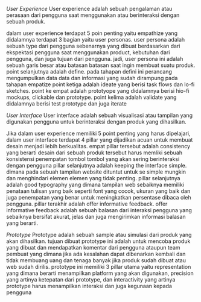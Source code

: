 *User Experience*
User experience adalah sebuah pengalaman atau perasaan dari pengguna saat 
menggunakan atau berinteraksi dengan sebuah produk.

dalam user experience terdapat 5 poin penting yaitu empathize yang didalamnya terdapat 3 bagian yaitu user personas. user persona adalah sebuah type dari pengguna sebenarnya yang dibuat berdasarkan dari ekspektasi pengguna saat menggunakan product, kebutuhan dari pengguna, dan juga tujuan dari pengguna. jadi, user persona ini adalah sebuah garis besar atau batasan batasan saat ingin membuat suatu produk. point selanjutnya adalah define. pada tahapan defini ini perancang mengumpulkan data data dan informasi yang sudah dirampung pada tahapan empatize point ketiga adalah ideate yang berisi task flows dan lo-fi sketches. point ke empat adalah prototyope yang didalamnya berisi hio-fi mockups, clickable dan prototype. point kelima adalah validate yang didalamnya berisi test prototype dan juga iterate

*User Interface*
User interface adalah sebuah visualisasi atau tampilan yang digunakan pengguna untuk berinteraksi dengan produk yang dihasilkan.

Jika dalam user experience memiliki 5 point penting yang harus dipelajari, dalam user interface terdapat 4 pillar yang dijadikan acuan untuk membuat desain menjadi lebih berkualitas. empat pillar tersebut adalah consistency yang berarti desain dari sebuah produk tersebut harus memliki sebuah konsistensi penempatan tombol tombol yang akan sering berinteraksi dengan pengguna pillar selanjutnya adalah keeping the interface simple. dimana pada sebuah tampilan website dituntut untuk se simple mungkin dan menghindari elemen elemen yang tidak penting. pillar selanjutnya adalah good typography yang dimana tampilan web sebaiknya memiliki penataan tulisan yang baik seperti font yang cocok, ukuran yang baik dan juga penempatan yang benar untuk meningkatkan persentase dibaca oleh pengguna. pillar terakhir adalah offer informative feedback. offer informative feedback adalah sebuah balasan dari interaksi pengguna yang sebaiknya bersifat akurat, jelas dan juga mengirimkan informasi balasan yang berarti.

*Prototype*
Prototype adalah sebuah sample atau simulasi dari produk yang akan dihasilkan. tujuan dibuat prototype ini adalah untuk mencoba produk yang dibuat dan mendapatkan komentar dari pengguna ataupun team pembuat yang dimana jika ada kesalahan dapat dibenarkan kembali dan tidak membuang uang dan tenaga banyak jika produk sudah dibuat atau web sudah dirilis. prototype ini memiliki 3 pillar utama yaitu representation yang dimana berarti menampilkan platform yang akan digunakan, precision yang artinya ketepatan dari prototype, dan interactivity yang artinya prototype harus menampilkan interaksi dan juga kegunaan kepada pengguna

